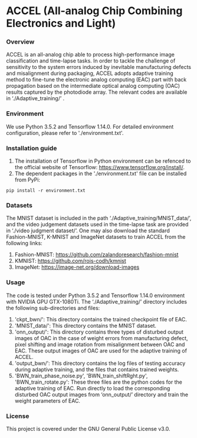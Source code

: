 # ACCEL (All-analog Chip Combining Electronics and Light)

### Overview
ACCEL is an all-analog chip able to process high-performance image classification and time-lapse tasks. In order to tackle the challenge of sensitivity to the system errors induced by inevitable manufacturing defects and misalignment during packaging, ACCEL adopts adaptive training method to fine-tune the electronic analog computing (EAC) part with back propagation based on the intermediate optical analog computing (OAC) results captured by the photodiode array. The relevant codes are available in ‘./Adaptive_training/’ .

### Environment
We use Python 3.5.2 and Tensorflow 1.14.0. For detailed environment configuration, please refer to './environment.txt'.

### Installation guide
1) The installation of Tensorflow in Python environment can be refenced to the official website of Tensorflow: https://www.tensorflow.org/install/.
2) The dependent packages in the './environment.txt' file can be installed from PyPi:
```
pip install -r environment.txt
```
### Datasets
The MNIST dataset is included in the path ‘./Adaptive_training/MNIST_data/’, and the video judgement datasets used in the time-lapse task are provided in ‘./video judgment dataset/’. One may also download the standard Fashion-MNIST, K-MNIST and ImageNet datasets to train ACCEL from the following links:
1. Fashion-MNIST: https://github.com/zalandoresearch/fashion-mnist
2. KMNIST: https://github.com/rois-codh/kmnist
3. ImageNet: https://image-net.org/download-images

### Usage
The code is tested under Python 3.5.2 and Tensorflow 1.14.0 environment with NVIDIA GPU GTX-1080Ti. The ‘./Adaptive_training/’ directory includes the following sub-directories and files:
1. 'ckpt_bwn/': This directory contains the trained checkpoint file of EAC.
2. 'MNIST_data/': This directory contains the MNIST dataset.
3. 'onn_output/': This directory contains three types of disturbed output images of OAC in the case of weight errors from manufacturing defect, pixel shifting and image rotation from misalignment between OAC and EAC. These output images of OAC are used for the adaptive training of ACCEL.
4. 'output_bwn/': This directory contains the log files of testing accuracy during adaptive training, and the files that contains trained weights.
5. 'BWN_train_phase_noise.py', 'BWN_train_shiftRght.py', 'BWN_train_rotate.py': These three files are the python codes for the adaptive training of EAC. Run directly to load the corresponding disturbed OAC output images from ‘onn_output/’ directory and train the weight parameters of EAC.

### License
This project is covered under the GNU General Public License v3.0.
